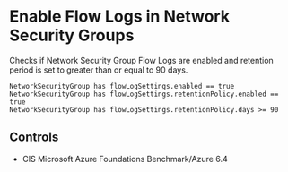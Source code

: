 # Enable Flow Logs in Network Security Groups

Checks if Network Security Group Flow Logs are enabled and retention period is set to greater than or equal to 90 days.

```ccl
NetworkSecurityGroup has flowLogSettings.enabled == true
NetworkSecurityGroup has flowLogSettings.retentionPolicy.enabled == true
NetworkSecurityGroup has flowLogSettings.retentionPolicy.days >= 90
```

## Controls

* CIS Microsoft Azure Foundations Benchmark/Azure 6.4
